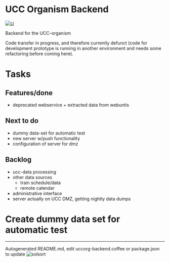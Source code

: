 # UCC Organism Backend
[![ci](https://secure.travis-ci.org/rasmuserik/uccorg-backend.png)](http://travis-ci.org/rasmuserik/uccorg-backend)

Backend for the UCC-organism

Code transfer in progress, and therefore currently defunct (code for development prototype is running in another environment and needs some refactoring before coming here).

# Tasks

## Features/done

- deprecated webservice + extracted data from webuntis

## Next to do

- dummy data-set for automatic test
- new server w/push functionality
- configuration of server for dmz

## Backlog

- ucc-data processing
- other data sources
  - train schedule/data
  - remote calendar
- administrative interface
- server actually on UCC DMZ, getting nightly data dumps

# Create dummy data set for automatic test

    


----

Autogenerated README.md, edit uccorg-backend.coffee or package.json to update ![solsort](https://ssl.solsort.com/_solapp_rasmuserik_uccorg-backend.png)
